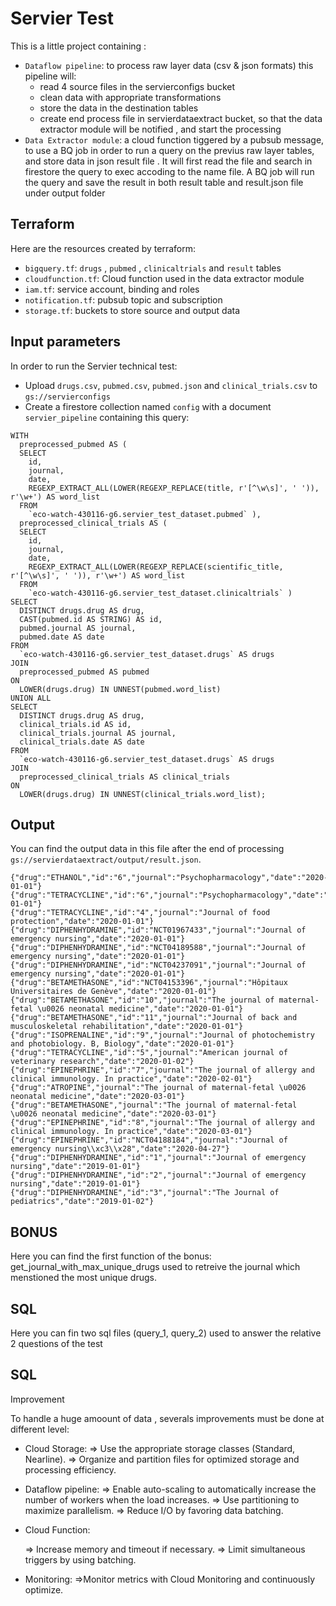 # Servier Test

This is a little project containing :
- `Dataflow pipeline`: to process raw layer data (csv & json formats)
this pipeline will:
     - read 4 source files in the servierconfigs bucket
     - clean data with appropriate transformations 
     - store the data in the destination tables 
     - create end process file in servierdataextract bucket, so that the data extractor module will be notified , and start the processing
- `Data Extractor module`: a cloud function tiggered by a pubsub message, to use a BQ job  in order to run a query on the previus raw layer tables, and store data in json result file . It will first read the file and search in firestore the query to exec accoding to the name file. A BQ job will run the query and save the result in both result table and result.json file under output folder



## Terraform

Here are the resources created by terraform:
 - `bigquery.tf`:  `drugs` , `pubmed` , `clinicaltrials` and `result` tables
 - `cloudfunction.tf`: Cloud function used in the data extractor module
 - `iam.tf`: service account, binding and roles
 - `notification.tf`:  pubsub topic and subscription
 - `storage.tf`: buckets to store source and output data



## Input parameters

In order to run the Servier technical test:
- Upload `drugs.csv`, `pubmed.csv`, `pubmed.json` and `clinical_trials.csv` to `gs://servierconfigs`
- Create a firestore collection named `config` with a document `servier_pipeline` containing this query:

```
WITH
  preprocessed_pubmed AS (
  SELECT
    id,
    journal,
    date,
    REGEXP_EXTRACT_ALL(LOWER(REGEXP_REPLACE(title, r'[^\w\s]', ' ')), r'\w+') AS word_list
  FROM
    `eco-watch-430116-g6.servier_test_dataset.pubmed` ),
  preprocessed_clinical_trials AS (
  SELECT
    id,
    journal,
    date,
    REGEXP_EXTRACT_ALL(LOWER(REGEXP_REPLACE(scientific_title, r'[^\w\s]', ' ')), r'\w+') AS word_list
  FROM
    `eco-watch-430116-g6.servier_test_dataset.clinicaltrials` )
SELECT
  DISTINCT drugs.drug AS drug,
  CAST(pubmed.id AS STRING) AS id,
  pubmed.journal AS journal,
  pubmed.date AS date
FROM
  `eco-watch-430116-g6.servier_test_dataset.drugs` AS drugs
JOIN
  preprocessed_pubmed AS pubmed
ON
  LOWER(drugs.drug) IN UNNEST(pubmed.word_list)
UNION ALL
SELECT
  DISTINCT drugs.drug AS drug,
  clinical_trials.id AS id,
  clinical_trials.journal AS journal,
  clinical_trials.date AS date
FROM
  `eco-watch-430116-g6.servier_test_dataset.drugs` AS drugs
JOIN
  preprocessed_clinical_trials AS clinical_trials
ON
  LOWER(drugs.drug) IN UNNEST(clinical_trials.word_list);
```

## Output
You can find the output data in this file after the end of processing `gs://servierdataextract/output/result.json`.

````
{"drug":"ETHANOL","id":"6","journal":"Psychopharmacology","date":"2020-01-01"}
{"drug":"TETRACYCLINE","id":"6","journal":"Psychopharmacology","date":"2020-01-01"}
{"drug":"TETRACYCLINE","id":"4","journal":"Journal of food protection","date":"2020-01-01"}
{"drug":"DIPHENHYDRAMINE","id":"NCT01967433","journal":"Journal of emergency nursing","date":"2020-01-01"}
{"drug":"DIPHENHYDRAMINE","id":"NCT04189588","journal":"Journal of emergency nursing","date":"2020-01-01"}
{"drug":"DIPHENHYDRAMINE","id":"NCT04237091","journal":"Journal of emergency nursing","date":"2020-01-01"}
{"drug":"BETAMETHASONE","id":"NCT04153396","journal":"Hôpitaux Universitaires de Genève","date":"2020-01-01"}
{"drug":"BETAMETHASONE","id":"10","journal":"The journal of maternal-fetal \u0026 neonatal medicine","date":"2020-01-01"}
{"drug":"BETAMETHASONE","id":"11","journal":"Journal of back and musculoskeletal rehabilitation","date":"2020-01-01"}
{"drug":"ISOPRENALINE","id":"9","journal":"Journal of photochemistry and photobiology. B, Biology","date":"2020-01-01"}
{"drug":"TETRACYCLINE","id":"5","journal":"American journal of veterinary research","date":"2020-01-02"}
{"drug":"EPINEPHRINE","id":"7","journal":"The journal of allergy and clinical immunology. In practice","date":"2020-02-01"}
{"drug":"ATROPINE","journal":"The journal of maternal-fetal \u0026 neonatal medicine","date":"2020-03-01"}
{"drug":"BETAMETHASONE","journal":"The journal of maternal-fetal \u0026 neonatal medicine","date":"2020-03-01"}
{"drug":"EPINEPHRINE","id":"8","journal":"The journal of allergy and clinical immunology. In practice","date":"2020-03-01"}
{"drug":"EPINEPHRINE","id":"NCT04188184","journal":"Journal of emergency nursing\\xc3\\x28","date":"2020-04-27"}
{"drug":"DIPHENHYDRAMINE","id":"1","journal":"Journal of emergency nursing","date":"2019-01-01"}
{"drug":"DIPHENHYDRAMINE","id":"2","journal":"Journal of emergency nursing","date":"2019-01-01"}
{"drug":"DIPHENHYDRAMINE","id":"3","journal":"The Journal of pediatrics","date":"2019-01-02"}

````

##  BONUS

Here you can find the first function of the bonus: get_journal_with_max_unique_drugs
used to retreive the journal which menstioned the most unique drugs.


 ##  SQL

Here you can fin two sql files (query_1, query_2) used to answer the relative 2 questions of the test

 ##  SQL

 Improvement

 To handle a huge amoount of data , severals improvements must be done at different level:

  - Cloud Storage:
      => Use the appropriate storage classes (Standard, Nearline).
      => Organize and partition files for optimized storage and processing efficiency.

  - Dataflow pipeline:
      => Enable auto-scaling to automatically increase the number of workers when the load increases.
      => Use partitioning to maximize parallelism.
      => Reduce I/O by favoring data batching.

  - Cloud Function:

      => Increase memory and timeout if necessary.
      => Limit simultaneous triggers by using batching.

  - Monitoring:
      =>Monitor metrics with Cloud Monitoring and continuously optimize.

